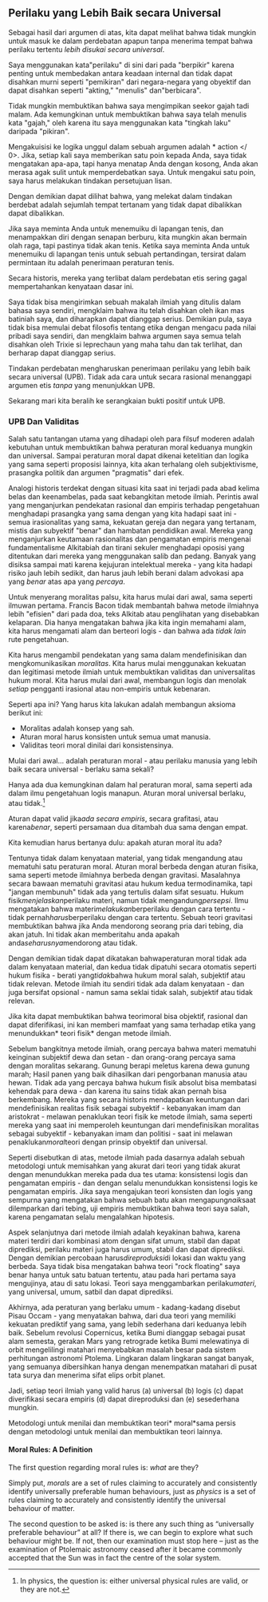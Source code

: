 ## Perilaku yang Lebih Baik secara Universal

Sebagai hasil dari argumen di atas, kita dapat melihat bahwa tidak mungkin untuk masuk ke dalam perdebatan apapun tanpa menerima tempat bahwa perilaku tertentu *lebih disukai secara universal*.

Saya menggunakan kata"perilaku" di sini dari pada "berpikir" karena penting untuk membedakan antara keadaan internal dan tidak dapat disahkan murni seperti "pemikiran" dari negara-negara yang obyektif dan dapat disahkan seperti "akting," "menulis" dan"berbicara".

Tidak mungkin membuktikan bahwa saya mengimpikan seekor gajah tadi malam. Ada kemungkinan untuk membuktikan bahwa saya telah menulis kata "gajah," oleh karena itu saya menggunakan kata "tingkah laku" daripada "pikiran".

Mengakuisisi ke logika unggul dalam sebuah argumen adalah * action </ 0>. Jika, setiap kali saya memberikan satu poin kepada Anda, saya tidak mengatakan apa-apa, tapi hanya menatap Anda dengan kosong, Anda akan merasa agak sulit untuk memperdebatkan saya. Untuk mengakui satu poin, saya harus melakukan tindakan persetujuan lisan.</p> 

Dengan demikian dapat dilihat bahwa, yang melekat dalam tindakan berdebat adalah sejumlah tempat tertanam yang tidak dapat dibalikkan dapat dibalikkan.

Jika saya meminta Anda untuk menemuiku di lapangan tenis, dan menampakkan diri dengan senapan berburu, kita mungkin akan bermain olah raga, tapi pastinya tidak akan tenis. Ketika saya meminta Anda untuk menemuiku di lapangan tenis untuk sebuah pertandingan, tersirat dalam permintaan itu adalah penerimaan peraturan tenis.

Secara historis, mereka yang terlibat dalam perdebatan etis sering gagal mempertahankan kenyataan dasar ini.

Saya tidak bisa mengirimkan sebuah makalah ilmiah yang ditulis dalam bahasa saya sendiri, mengklaim bahwa itu telah disahkan oleh ikan mas batiniah saya, dan diharapkan dapat dianggap serius. Demikian pula, saya tidak bisa memulai debat filosofis tentang etika dengan mengacu pada nilai pribadi saya sendiri, dan mengklaim bahwa argumen saya semua telah disahkan oleh Trixie si leprechaun yang maha tahu dan tak terlihat, dan berharap dapat dianggap serius.

Tindakan perdebatan mengharuskan penerimaan perilaku yang lebih baik secara universal (UPB). Tidak ada cara untuk secara rasional menanggapi argumen etis *tanpa* yang menunjukkan UPB.

Sekarang mari kita beralih ke serangkaian bukti positif untuk UPB.

### UPB Dan Validitas

Salah satu tantangan utama yang dihadapi oleh para filsuf moderen adalah kebutuhan untuk membuktikan bahwa peraturan moral keduanya mungkin dan universal. Sampai peraturan moral dapat dikenai ketelitian dan logika yang sama seperti proposisi lainnya, kita akan terhalang oleh subjektivisme, prasangka politik dan argumen "pragmatis" dari efek.

Analogi historis terdekat dengan situasi kita saat ini terjadi pada abad kelima belas dan keenambelas, pada saat kebangkitan metode ilmiah. Perintis awal yang menganjurkan pendekatan rasional dan empiris terhadap pengetahuan menghadapi prasangka yang sama dengan yang kita hadapi saat ini - semua irasionalitas yang sama, kekuatan gereja dan negara yang tertanam, mistis dan subyektif "benar" dan hambatan pendidikan awal. Mereka yang menganjurkan keutamaan rasionalitas dan pengamatan empiris mengenai fundamentalisme Alkitabiah dan tirani sekuler menghadapi oposisi yang ditentukan dari mereka yang menggunakan salib dan pedang. Banyak yang disiksa sampai mati karena kejujuran intelektual mereka - yang kita hadapi risiko jauh lebih sedikit, dan harus jauh lebih berani dalam advokasi apa yang *benar* atas apa yang *percaya*.

Untuk menyerang moralitas palsu, kita harus mulai dari awal, sama seperti ilmuwan pertama. Francis Bacon tidak membantah bahwa metode ilmiahnya lebih "efisien" dari pada doa, teks Alkitab atau penglihatan yang disebabkan kelaparan. Dia hanya mengatakan bahwa jika kita ingin memahami alam, kita harus mengamati alam dan berteori logis - dan bahwa ada *tidak lain* rute pengetahuan.

Kita harus mengambil pendekatan yang sama dalam mendefinisikan dan mengkomunikasikan *moralitas*. Kita harus mulai menggunakan kekuatan dan legitimasi metode ilmiah untuk membuktikan validitas dan universalitas hukum moral. Kita harus mulai dari awal, membangun logis dan menolak *setiap* pengganti irasional atau non-empiris untuk kebenaran.

Seperti apa ini? Yang harus kita lakukan adalah membangun aksioma berikut ini:

- Moralitas adalah konsep yang sah.
- Aturan moral harus konsisten untuk semua umat manusia.
- Validitas teori moral dinilai dari konsistensinya.

Mulai dari awal... adalah peraturan moral - atau perilaku manusia yang lebih baik secara universal - berlaku sama sekali?

Hanya ada dua kemungkinan dalam hal peraturan moral, sama seperti ada dalam ilmu pengetahuan logis manapun. Aturan moral universal berlaku, atau tidak.[^6]

Aturan dapat valid jika*ada secara empiris*, secara grafitasi, atau karena*benar*, seperti persamaan dua ditambah dua sama dengan empat.

Kita kemudian harus bertanya dulu: apakah aturan moral itu ada?

Tentunya tidak dalam kenyataan material, yang tidak mengandung atau mematuhi satu peraturan moral. Aturan moral berbeda dengan aturan fisika, sama seperti metode ilmiahnya berbeda dengan gravitasi. Masalahnya secara bawaan mematuhi gravitasi atau hukum kedua termodinamika, tapi "jangan membunuh" tidak ada yang tertulis dalam sifat sesuatu. Hukum fisik*menjelaskan*perilaku materi, namun tidak mengandung*persepsi*. Ilmu mengatakan bahwa materi*melakukan*berperilaku dengan cara tertentu - tidak pernah*harus*berperilaku dengan cara tertentu. Sebuah teori gravitasi membuktikan bahwa jika Anda mendorong seorang pria dari tebing, dia akan jatuh. Ini tidak akan memberitahu anda apakah anda*seharusnya*mendorong atau tidak.

Dengan demikian tidak dapat dikatakan bahwaperaturan moral tidak ada dalam kenyataan material, dan kedua tidak dipatuhi secara otomatis seperti hukum fisika - berati yang*tidak*bahwa hukum moral salah, subjektif atau tidak relevan. Metode ilmiah itu sendiri tidak ada dalam kenyataan - dan juga bersifat opsional - namun sama seklai tidak salah, subjektif atau tidak relevan.

Jika kita dapat membuktikan bahwa teorimoral bisa objektif, rasional dan dapat diferifikasi, ini kan memberi mamfaat yang sama terhadap etika yang menundukkan* teori fisik* dengan metode ilmiah.

Sebelum bangkitnya metode ilmiah, orang percaya bahwa materi mematuhi keinginan subjektif dewa dan setan - dan orang-orang percaya sama dengan moralitas sekarang. Gunung berapi meletus karena dewa gunung marah; Hasil panen yang baik dihasilkan dari pengorbanan manusia atau hewan. Tidak ada yang percaya bahwa hukum fisik absolut bisa membatasi kehendak para dewa - dan karena itu sains tidak akan pernah bisa berkembang. Mereka yang secara historis mendapatkan keuntungan dari mendefinisikan realitas fisik sebagai subyektif - kebanyakan imam dan aristokrat - melawan penaklukan teori fisik ke metode ilmiah, sama seperti mereka yang saat ini memperoleh keuntungan dari mendefinisikan moralitas sebagai subyektif - kebanyakan imam dan politisi - saat ini melawan penaklukan*moral*teori dengan prinsip obyektif dan universal.

Seperti disebutkan di atas, metode ilmiah pada dasarnya adalah sebuah metodologi untuk memisahkan yang akurat dari teori yang tidak akurat dengan menundukkan mereka pada dua tes utama: konsistensi logis dan pengamatan empiris - dan dengan selalu menundukkan konsistensi logis ke pengamatan empiris. Jika saya mengajukan teori konsisten dan logis yang sempurna yang mengatakan bahwa sebuah batu akan mengapung*naik*saat dilemparkan dari tebing, uji empiris membuktikan bahwa teori saya salah, karena pengamatan selalu mengalahkan hipotesis.

Aspek selanjutnya dari metode ilmiah adalah keyakinan bahwa, karena materi terdiri dari kombinasi atom dengan sifat umum, stabil dan dapat diprediksi, perilaku materi juga harus umum, stabil dan dapat diprediksi. Dengan demikian percobaan harus*direproduksi*di lokasi dan waktu yang berbeda. Saya tidak bisa mengatakan bahwa teori "rock floating" saya benar hanya untuk satu batuan tertentu, atau pada hari pertama saya mengujinya, atau di satu lokasi. Teori saya menggambarkan perilaku*materi*, yang universal, umum, satbil dan dapat diprediksi.

Akhirnya, ada peraturan yang berlaku umum - kadang-kadang disebut Pisau Occam - yang menyatakan bahwa, dari dua teori yang memiliki kekuatan prediktif yang sama, yang lebih sederhana dari keduanya lebih baik. Sebelum revolusi Copernicus, ketika Bumi dianggap sebagai pusat alam semesta, gerakan Mars yang retrograde ketika Bumi melewatinya di orbit mengelilingi matahari menyebabkan masalah besar pada sistem perhitungan astronomi Ptolema. Lingkaran dalam lingkaran sangat banyak, yang semuanya dibersihkan hanya dengan menempatkan matahari di pusat tata surya dan menerima sifat elips orbit planet.

Jadi, setiap teori ilmiah yang valid harus (a) universal (b) logis (c) dapat diverifikasi secara empiris (d) dapat direproduksi dan (e) sesederhana mungkin.

Metodologi untuk menilai dan membuktikan teori* moral*sama persis dengan metodologi untuk menilai dan membuktikan teori lainnya.

#### Moral Rules: A Definition

The first question regarding moral rules is: *what* are they?

Simply put, *morals* are a set of rules claiming to accurately and consistently identify universally preferable human behaviours, just as *physics* is a set of rules claiming to accurately and consistently identify the universal behaviour of matter.

The second question to be asked is: is there any such thing as “universally preferable behaviour” at all? If there is, we can begin to explore what such behaviour might be. If not, then our examination must stop here – just as the examination of Ptolemaic astronomy ceased after it became commonly accepted that the Sun was in fact the centre of the solar system.

[^6]: In physics, the question is: either universal physical rules are valid, or they are not.